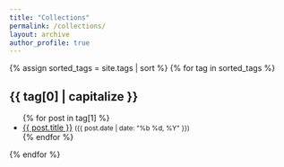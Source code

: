 ```yaml
---
title: "Collections"
permalink: /collections/
layout: archive
author_profile: true
---
```


{% assign sorted_tags = site.tags | sort %}
{% for tag in sorted_tags %}
  <h2 id="{{ tag[0] | slugify }}">{{ tag[0] | capitalize }}</h2>
  <ul>
    {% for post in tag[1] %}
      <li>
        <a href="{{ post.url | relative_url }}">{{ post.title }}</a>
        <small>({{ post.date | date: "%b %d, %Y" }})</small>
      </li>
    {% endfor %}
  </ul>
{% endfor %}
